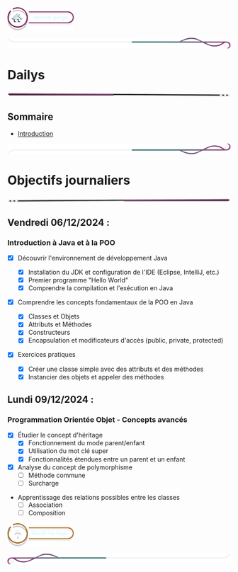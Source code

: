  <a href="../README.md">
  <img src="../assets/button/home_page.png" alt="Home page" style="width: 150px; height: auto;">
</a>

![border](../assets/line/border_deco_rt.png)

# Dailys

![border](../assets/line/line-pink-point_l.png)

## Sommaire

- [Introduction](#introduction)

![border](../assets/line/border_deco_rb.png)

# Objectifs journaliers

![border](../assets/line/line-pink-point_r.png)

## Vendredi 06/12/2024 :

### Introduction à Java et à la POO

- [x] Découvrir l'environnement de développement Java

  - [x] Installation du JDK et configuration de l'IDE (Eclipse, IntelliJ, etc.)
  - [x] Premier programme "Hello World"
  - [x] Comprendre la compilation et l'exécution en Java

- [x] Comprendre les concepts fondamentaux de la POO en Java

  - [x] Classes et Objets
  - [x] Attributs et Méthodes
  - [x] Constructeurs
  - [x] Encapsulation et modificateurs d'accès (public, private, protected)

- [x] Exercices pratiques
  - [x] Créer une classe simple avec des attributs et des méthodes
  - [x] Instancier des objets et appeler des méthodes

## Lundi 09/12/2024 :

### Programmation Orientée Objet - Concepts avancés

- [x] Étudier le concept d'héritage
  - [x] Fonctionnement du mode parent/enfant
  - [x] Utilisation du mot clé super
  - [x] Fonctionnalités étendues entre un parent et un enfant
- [x] Analyse du concept de polymorphisme
  - [ ] Méthode commune
  - [ ] Surcharge
- Apprentissage des relations possibles entre les classes
  - [ ] Association
  - [ ] Composition

<a href="#sommaire">
  <img src="../assets/button/back_to_top.png" alt="Back to top" style="width: 150px; height: auto;">
</a>

![border](../assets/line/border_deco_l.png)
